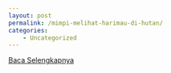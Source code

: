 ```yaml
---
layout: post
permalink: /mimpi-melihat-harimau-di-hutan/
categories:
    - Uncategorized
---
```


[Baca Selengkapnya](/06)